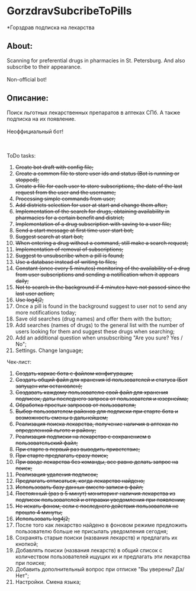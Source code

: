 # GorzdravSubcribeToPills
*Горздрав подписка на лекарства
<h2>About:</h2>

Scanning for preferential drugs in pharmacies in St. Petersburg. And also subscribe to their appearance.<br><br>Non-official bot!

<h2>Описание:</h2>
Поиск льготных лекарственных препаратов в аптеках СПб. А также подписка на их появление.<br><br>Неоффициальный бот!

<br>
<br>
<br>


ToDo tasks:
1) <s>Create bot draft with config file;</s>
2) <s>Create a common file to store user ids and status (Bot is running or stopped);</s>
3) <s>Create a file for each user to store subscriptions, the date of the last request from the user and the username;</s>
4) <s>Processing simple commands from user;</s>
5) <s>Add districts selection for user at start and change them after;</s>
6) <s>Implementation of the search for drugs, obtaining availability in pharmacies for a certain benefit and district;</s>
7) <s>Implementation of a drug subscription with saving to a user file;</s>
8) <s>Send a start message at first time user start bot;</s>
9) <s>Suggest search at start bot;</s>
10) <s>When entering a drug without a command, still make a search request;</s>
11) <s>Implementation of removal of subscriptions;</s>
12) <s>Suggest to unsubscribe when a pill is found;</s>
13) <s>Use a database instead of writing to files;</s>
14) <s>Constant (once every 5 minutes) monitoring of the availability of a drug from user subscriptions and sending a notification when it appears daily;</s>
15) <s>Not to search in the background if 4 minutes have not passed since the last user action;</s>
16) <s>Use log4j2;</s>
17) Once a pill is found in the background suggest to user not to send any more notifications today;
18) Save old searches (drug names) and offer them with the button;
19) Add searches (names of drugs) to the general list with the number of users looking for them and suggest these drugs when searching;
20) Add an additional question when unsubscribing "Are you sure? Yes / No";
21) Settings. Change language;

Чек-лист:
1) <s>Создать каркас бота с файлом конфигурации;</s>
2) <s>Создать общий файл для хранения id пользователей и статуса (Бот запущен или остановлен);</s>
3) <s>Создавать каждому пользователю свой файл для хранения подписок, даты последнего запроса от пользователя и юзернейма;</s>
4) <s>Обработка простых запросов от пользователя;</s>
5) <s>Выбор пользователем районов для подписки при старте бота и возможность смены в дальнейшем;</s>
6) <s>Реализация поиска лекарства, получение наличия в аптеках по определенной льготе и району;</s>
7) <s>Реализация подписки на лекарство с сохранением в пользовательский файл;</s>
8) <s>При старте в первый раз выводить приветствие;</s>
9) <s>При старте предлагать сразу поиск;</s>
10) <s>При вводе лекарства без команды, все равно делать запрос на поиск;</s>
11) <s>Реализация удаления подписок;</s>
12) <s>Предлагать отписаться, когда лекарство найдено;</s>
13) <s>Использовать базу данных вместо записи в файл;</s>
14) <s>Постоянный (раз в 5 минут) мониторинг наличия лекарства из подписок пользователей и отправки уведомления при появлении;</s>
15) <s>Не искать фоном, если с последнего действия пользователя не прошло 4 минуты;</s>
16) <s>Использовать log4j2;</s>
17) После того как лекарство найдено в фоновом режиме предложить пользователю больше не присылать уведомления сегодня;
18) Сохранять старые поиски (названия лекарств) и предлагать их кнопкой;
19) Добавлять поиски (названия лекарств) в общий список с количеством пользователей ищущих их и предлагать эти лекарства при поиске;
20) Добавить дополнительный вопрос при отписке "Вы уверены? Да/Нет";
21) Настройки. Смена языка;
